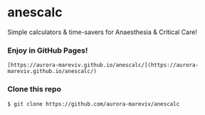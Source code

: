 # anescalc
Simple calculators &amp; time-savers for Anaesthesia &amp; Critical Care!

### Enjoy in GitHub Pages!

    [https://aurora-mareviv.github.io/anescalc/](https://aurora-mareviv.github.io/anescalc/)
    
### Clone this repo

    $ git clone https://github.com/aurora-mareviv/anescalc
    
